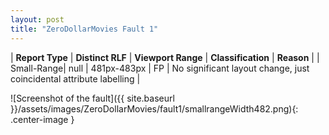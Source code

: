 ```yaml
---
layout: post
title: "ZeroDollarMovies Fault 1"
---
```

| **Report Type** | **Distinct RLF** | **Viewport Range** | **Classification** | **Reason** |
| Small-Range| null | 481px-483px | FP | No significant layout change, just coincidental attribute labelling | 

![Screenshot of the fault]({{ site.baseurl }}/assets/images/ZeroDollarMovies/fault1/smallrangeWidth482.png){: .center-image }